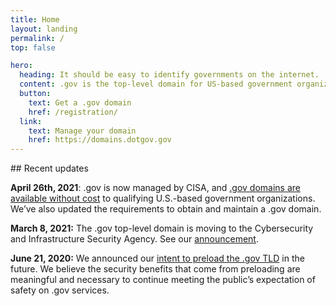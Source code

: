 ```yaml
---
title: Home
layout: landing
permalink: /
top: false

hero:
  heading: It should be easy to identify governments on the internet.
  content: .gov is the top-level domain for US-based government organizations.
  button:
    text: Get a .gov domain
    href: /registration/
  link:
    text: Manage your domain
    href: https://domains.dotgov.gov
---
```


<section class="usa-section">
  <div class="usa-grid usa-content">
<div class="usa-width-one-third">
## Recent updates
</div>

<div class="usa-width-two-thirds">

**April 26th, 2021**: .gov is now managed by CISA, and [.gov domains are available without cost](/2021/4/26/a-new-day-for-gov/) to qualifying U.S.-based government organizations. We’ve also updated the requirements to obtain and maintain a .gov domain.

**March 8, 2021:** The .gov top-level domain is moving to the Cybersecurity and Infrastructure Security Agency. See our [announcement](/moving-to-cisa).

**June 21, 2020:** We announced our [intent to preload the .gov TLD](/management/preloading/dotgovhttps) in the future. We believe the security benefits that come from preloading are meaningful and necessary to continue meeting the public&rsquo;s expectation of safety on .gov services.
